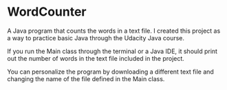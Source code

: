 # WordCounter

A Java program that counts the words in a text file. I created this project as a way
to practice basic Java through the Udacity Java course. 

If you run the Main class through the terminal or a Java IDE, it should print out
the number of words in the text file included in the project. 

You can personalize the program by downloading a different text file and changing
the name of the file defined in the Main class.
